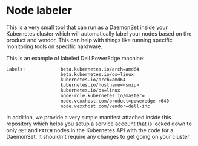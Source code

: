 # Node labeler
This is a very small tool that can run as a DaemonSet inside your
Kubernetes cluster which will automatically label your nodes based
on the product and vendor.  This can help with things like running
specific monitoring tools on specific hardware.

This is an example of labeled Dell PowerEdge machine:

    Labels:             beta.kubernetes.io/arch=amd64
                        beta.kubernetes.io/os=linux
                        kubernetes.io/arch=amd64
                        kubernetes.io/hostname=<snip>
                        kubernetes.io/os=linux
                        node-role.kubernetes.io/master=
                        node.vexxhost.com/product=poweredge-r640
                        node.vexxhost.com/vendor=dell-inc

In addition, we provide a very simple manifest attached inside this
repository which helps you setup a service account that is locked
down to only `GET` and `PATCH` nodes in the Kubernetes API with the
code for a DaemonSet.   It shouldn't require any changes to get going
on your cluster.